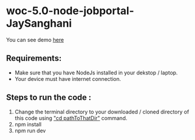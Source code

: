 # woc-5.0-node-jobportal-JaySanghani

You can see demo 
<a href="https://woc-5-0-node-jobportal-jaysanghani.onrender.com" target="_blank">here</a>

## Requirements:

- Make sure that you have NodeJs installed in your dekstop / laptop.
- Your device must have internet connection. 


## Steps to run the code :

1. Change the terminal directory to your downloaded / cloned directory of this code using <u>"cd pathToThatDir"</u> command.
1. npm install 
2. npm run dev 
